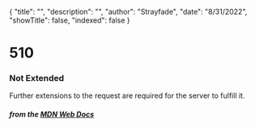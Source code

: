 {
    "title": "",
    "description": "",
    "author": "Strayfade",
    "date": "8/31/2022",
    "showTitle": false,
    "indexed": false
}
# 510 
### Not Extended

Further extensions to the request are required for the server to fulfill it.

#### *from the [MDN Web Docs](https://developer.mozilla.org/en-US/docs/Web/HTTP/Status)* 